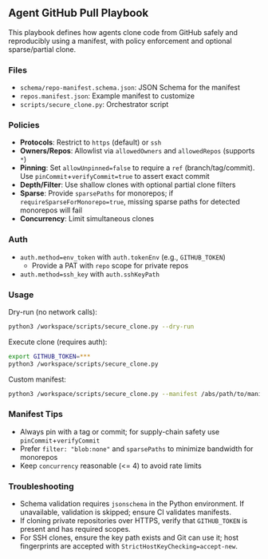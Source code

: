 ## Agent GitHub Pull Playbook

This playbook defines how agents clone code from GitHub safely and reproducibly using a manifest, with policy enforcement and optional sparse/partial clone.

### Files
- `schema/repo-manifest.schema.json`: JSON Schema for the manifest
- `repos.manifest.json`: Example manifest to customize
- `scripts/secure_clone.py`: Orchestrator script

### Policies
- **Protocols**: Restrict to `https` (default) or `ssh`
- **Owners/Repos**: Allowlist via `allowedOwners` and `allowedRepos` (supports `*`)
- **Pinning**: Set `allowUnpinned=false` to require a `ref` (branch/tag/commit). Use `pinCommit`+`verifyCommit=true` to assert exact commit
- **Depth/Filter**: Use shallow clones with optional partial clone filters
- **Sparse**: Provide `sparsePaths` for monorepos; if `requireSparseForMonorepo=true`, missing sparse paths for detected monorepos will fail
- **Concurrency**: Limit simultaneous clones

### Auth
- `auth.method=env_token` with `auth.tokenEnv` (e.g., `GITHUB_TOKEN`)
  - Provide a PAT with `repo` scope for private repos
- `auth.method=ssh_key` with `auth.sshKeyPath`

### Usage
Dry-run (no network calls):
```bash
python3 /workspace/scripts/secure_clone.py --dry-run
```

Execute clone (requires auth):
```bash
export GITHUB_TOKEN=***
python3 /workspace/scripts/secure_clone.py
```

Custom manifest:
```bash
python3 /workspace/scripts/secure_clone.py --manifest /abs/path/to/manifest.json
```

### Manifest Tips
- Always pin with a tag or commit; for supply-chain safety use `pinCommit`+`verifyCommit`
- Prefer `filter: "blob:none"` and `sparsePaths` to minimize bandwidth for monorepos
- Keep `concurrency` reasonable (<= 4) to avoid rate limits

### Troubleshooting
- Schema validation requires `jsonschema` in the Python environment. If unavailable, validation is skipped; ensure CI validates manifests.
- If cloning private repositories over HTTPS, verify that `GITHUB_TOKEN` is present and has required scopes.
- For SSH clones, ensure the key path exists and Git can use it; host fingerprints are accepted with `StrictHostKeyChecking=accept-new`.

